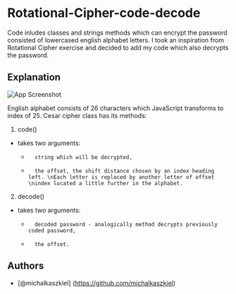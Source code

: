 
# Rotational-Cipher-code-decode
Code inludes classes and strings methods which can encrypt the password consisted of lowercased english alphabet letters. I took an inspiration from Rotational Cipher exercise and decided to add my code which also decrypts the password. 


## Explanation
![App Screenshot](https://www.researchgate.net/publication/352792492/figure/fig2/AS:1039680208396288@1624890486943/Encoding-of-the-letters-in-The-Caesar-Cipher-6.ppm)

English alphabet consists of 26 characters which JavaScript transforms to index of 25. 
Cesar cipher class has its methods:

1. code()

* takes two arguments: 
    *       string which will be decrypted,
    *       the offset, the shift distance chosen by an index heading left. \nEach letter is replaced by another letter of offset \nindex located a little further in the alphabet. 

2. decode()
* takes two arguments: 
    *       decoded password - analogically method decrypts previously coded password,
    *       the offset.



## Authors

- [@michalkaszkiel] (https://github.com/michalkaszkiel)

